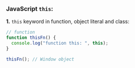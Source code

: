### JavaScript `this`:

<b>1.</b> `this` keyword in function, object literal and class:

```js
// function
function thisFn() {
  console.log("function this: ", this);
}

thisFn(); // Window object
```
